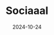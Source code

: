 ---  
layout: startup_page  
title: "Sociaaal"  
id: "sociaaal.com"  
permalink: "/sociaaalsociaaal.com10242024/"  
website: "https://www.sociaaal.com/"  
funding_round: ""  
funding_amount: "$4M"  
investors: "Braavo Capital"  
about: "Sociaaal is a mobile app studio specializing in building, buying, and publishing non-gaming apps for Gen Z. They focus on rapid app development and data-driven strategies to create short, engaging apps with quick monetization. Their portfolio includes over 20 apps with over 34 million downloads."  
markets: "Mobile Apps, Social Media, Entertainment, Self-Improvement, Productivity, Wellbeing, Mobile Gaming Apps"  
hq: "Sausalito, California, United States"  
founded_year: "2022"  
linkedin: "https://www.linkedin.com/company/sociaaal"  
twitter: ""  
instagram: ""  
facebook: "https://www.facebook.com/100081532761761"  
crunchbase: "https://www.crunchbase.com/organization/sociaaal"  
pitchbook: "https://pitchbook.com/profiles/company/509612-95"  

date_display: "24-Oct-2024"  
date: "2024-10-24"

# SEO Optimization  
meta_title: "Sociaaal -  Funding ($4M)"  
meta_description: "Sociaaal, Sociaaal is a mobile app studio specializing in building, buying, and publishing non-gaming apps for Gen Z. They focus on rapid app development and da..."  
meta_keywords: "Sociaaal, Mobile Apps, Social Media, Entertainment, Self-Improvement, Productivity, Wellbeing, Mobile Gaming Apps,  funding"  
canonical_url: "https://startup.projectstartups.com/sociaaalsociaaal.com10242024/"  
---